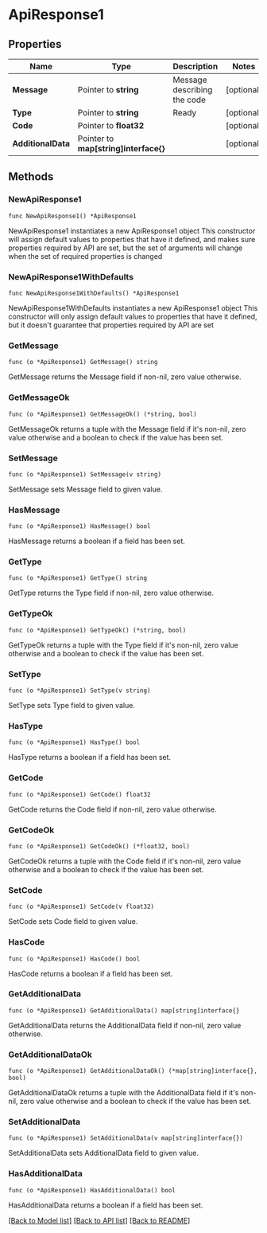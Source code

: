 # ApiResponse1

## Properties

Name | Type | Description | Notes
------------ | ------------- | ------------- | -------------
**Message** | Pointer to **string** | Message describing the code | [optional] 
**Type** | Pointer to **string** | Ready | [optional] 
**Code** | Pointer to **float32** |  | [optional] 
**AdditionalData** | Pointer to **map[string]interface{}** |  | [optional] 

## Methods

### NewApiResponse1

`func NewApiResponse1() *ApiResponse1`

NewApiResponse1 instantiates a new ApiResponse1 object
This constructor will assign default values to properties that have it defined,
and makes sure properties required by API are set, but the set of arguments
will change when the set of required properties is changed

### NewApiResponse1WithDefaults

`func NewApiResponse1WithDefaults() *ApiResponse1`

NewApiResponse1WithDefaults instantiates a new ApiResponse1 object
This constructor will only assign default values to properties that have it defined,
but it doesn't guarantee that properties required by API are set

### GetMessage

`func (o *ApiResponse1) GetMessage() string`

GetMessage returns the Message field if non-nil, zero value otherwise.

### GetMessageOk

`func (o *ApiResponse1) GetMessageOk() (*string, bool)`

GetMessageOk returns a tuple with the Message field if it's non-nil, zero value otherwise
and a boolean to check if the value has been set.

### SetMessage

`func (o *ApiResponse1) SetMessage(v string)`

SetMessage sets Message field to given value.

### HasMessage

`func (o *ApiResponse1) HasMessage() bool`

HasMessage returns a boolean if a field has been set.

### GetType

`func (o *ApiResponse1) GetType() string`

GetType returns the Type field if non-nil, zero value otherwise.

### GetTypeOk

`func (o *ApiResponse1) GetTypeOk() (*string, bool)`

GetTypeOk returns a tuple with the Type field if it's non-nil, zero value otherwise
and a boolean to check if the value has been set.

### SetType

`func (o *ApiResponse1) SetType(v string)`

SetType sets Type field to given value.

### HasType

`func (o *ApiResponse1) HasType() bool`

HasType returns a boolean if a field has been set.

### GetCode

`func (o *ApiResponse1) GetCode() float32`

GetCode returns the Code field if non-nil, zero value otherwise.

### GetCodeOk

`func (o *ApiResponse1) GetCodeOk() (*float32, bool)`

GetCodeOk returns a tuple with the Code field if it's non-nil, zero value otherwise
and a boolean to check if the value has been set.

### SetCode

`func (o *ApiResponse1) SetCode(v float32)`

SetCode sets Code field to given value.

### HasCode

`func (o *ApiResponse1) HasCode() bool`

HasCode returns a boolean if a field has been set.

### GetAdditionalData

`func (o *ApiResponse1) GetAdditionalData() map[string]interface{}`

GetAdditionalData returns the AdditionalData field if non-nil, zero value otherwise.

### GetAdditionalDataOk

`func (o *ApiResponse1) GetAdditionalDataOk() (*map[string]interface{}, bool)`

GetAdditionalDataOk returns a tuple with the AdditionalData field if it's non-nil, zero value otherwise
and a boolean to check if the value has been set.

### SetAdditionalData

`func (o *ApiResponse1) SetAdditionalData(v map[string]interface{})`

SetAdditionalData sets AdditionalData field to given value.

### HasAdditionalData

`func (o *ApiResponse1) HasAdditionalData() bool`

HasAdditionalData returns a boolean if a field has been set.


[[Back to Model list]](../README.md#documentation-for-models) [[Back to API list]](../README.md#documentation-for-api-endpoints) [[Back to README]](../README.md)


